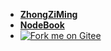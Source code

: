 * [**ZhongZiMing**](https://zzming.cn)
* [**NodeBook**](https://zhongziming.gitee.io/nodebook)
* [![Fork me on Gitee](https://gitee.com/zhongziming/android-book/widgets/widget_5.svg?color=36ab61)](https://gitee.com/zhongziming/android-book)